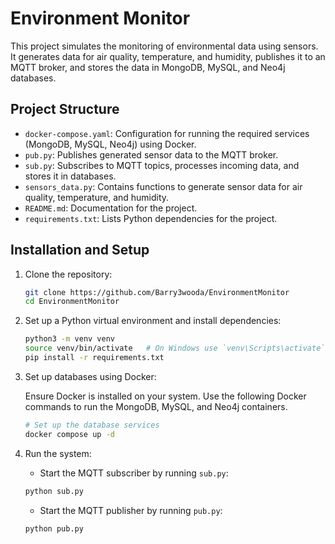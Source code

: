 # Environment Monitor

This project simulates the monitoring of environmental data using sensors. It generates data for air quality, temperature, and humidity, publishes it to an MQTT broker, and stores the data in MongoDB, MySQL, and Neo4j databases.

## Project Structure

- `docker-compose.yaml`: Configuration for running the required services (MongoDB, MySQL, Neo4j) using Docker.
- `pub.py`: Publishes generated sensor data to the MQTT broker.
- `sub.py`: Subscribes to MQTT topics, processes incoming data, and stores it in databases.
- `sensors_data.py`: Contains functions to generate sensor data for air quality, temperature, and humidity.
- `README.md`: Documentation for the project.
- `requirements.txt`: Lists Python dependencies for the project.

## Installation and Setup

1. Clone the repository:

    ```bash
    git clone https://github.com/Barry3wooda/EnvironmentMonitor
    cd EnvironmentMonitor
    ```

2. Set up a Python virtual environment and install dependencies:

    ```bash
    python3 -m venv venv
    source venv/bin/activate   # On Windows use `venv\Scripts\activate`
    pip install -r requirements.txt
    ```

3. Set up databases using Docker:
   
   Ensure Docker is installed on your system. Use the following Docker commands to run the MongoDB, MySQL, and Neo4j containers.

    ```bash
    # Set up the database services
    docker compose up -d
    ```

4. Run the system:
   - Start the MQTT subscriber by running `sub.py`:

    ```bash
    python sub.py
    ```

   - Start the MQTT publisher by running `pub.py`:

    ```bash
    python pub.py
    ```

